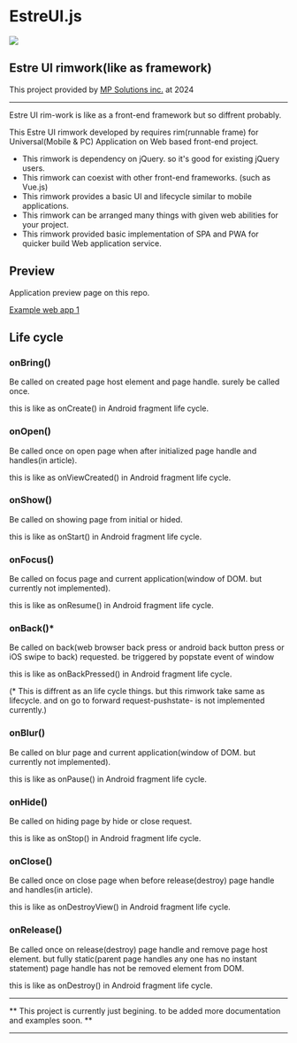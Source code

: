 # EstreUI.js
<img src="https://estreui.mpsolutions.kr/images/EstreUI-flatter-144x144.png">

## Estre UI rimwork(like as framework)

This project provided by [MP Solutions inc.](https://mpsolutions.kr) at 2024

***

Estre UI rim-work is like as a front-end framework but so diffrent probably.

This Estre UI rimwork developed by requires rim(runnable frame) for Universal(Mobile & PC) Application on Web based front-end project.

- This rimwork is dependency on jQuery. so it's good for existing jQuery users.
- This rimwork can coexist with other front-end frameworks. (such as Vue.js)
- This rimwork provides a basic UI and lifecycle similar to mobile applications.
- This rimwork can be arranged many things with given web abilities for your project.
- This rimwork provided basic implementation of SPA and PWA for quicker build Web application service.

Preview
--
Application preview page on this repo.

[Example web app 1](https://estreui.mpsolutions.kr/myOwnApplication1.html)


Life cycle
--

### onBring()
Be called on created page host element and page handle.
surely be called once.

this is like as onCreate() in Android fragment life cycle.

### onOpen()
Be called once on open page when after initialized page handle and handles(in article).

this is like as onViewCreated() in Android fragment life cycle.

### onShow()
Be called on showing page from initial or hided.

this is like as onStart() in Android fragment life cycle.

### onFocus()
Be called on focus page and current application(window of DOM. but currently not implemented).

this is like as onResume() in Android fragment life cycle.

### onBack()*
Be called on back(web browser back press or android back button press or iOS swipe to back) requested.
be triggered by popstate event of window

this is like as onBackPressed() in Android fragment life cycle.

(* This is diffrent as an life cycle things. but this rimwork take same as lifecycle. and on go to forward request-pushstate- is not implemented currently.)

### onBlur()
Be called on blur page and current application(window of DOM. but currently not implemented).

this is like as onPause() in Android fragment life cycle.

### onHide()
Be called on hiding page by hide or close request.

this is like as onStop() in Android fragment life cycle.

### onClose()
Be called once on close page when before release(destroy) page handle and handles(in article).

this is like as onDestroyView() in Android fragment life cycle.

### onRelease()
Be called once on release(destroy) page handle and remove page host element.
but fully static(parent page handles any one has no instant statement) page handle has not be removed element from DOM.

this is like as onDestroy() in Android fragment life cycle.


***

** This project is currently just begining.
to be added more documentation and examples soon. **

***
